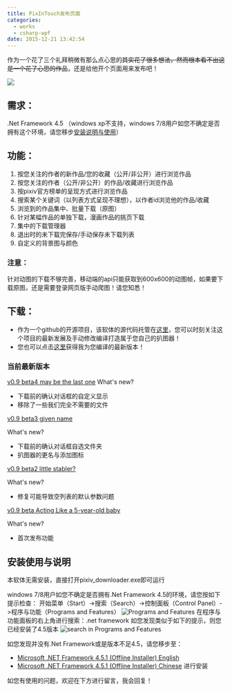```yaml
---
title: PixInTouch发布页面
categories:
  - works
  - csharp-wpf
date: 2015-12-21 13:42:54
---
```



作为一个花了三个礼拜稍微有那么点心思的~~其实花了很多想法，然而根本看不出这是一个花了心思的作品~~，还是给他开个页面用来发布吧！

<!-- more -->

![](https://ooo.0o0.ooo/2017/05/24/59252d9256e76.png)


## 需求：
.Net Framework 4.5
（windows xp不支持，windows 7/8用户如您不确定是否拥有这个环境，请您移步[安装说明与使用](#instruction)）

## 功能：
1. 按您关注的作者的新作品/您的收藏（公开/非公开）进行浏览作品
2. 按您关注的作者（公开/非公开）的作品/收藏进行浏览作品
3. 按pixiv官方榜单的呈现方式进行浏览作品
4. 搜索某个关键词（以列表方式呈现不理想），以作者id浏览他的作品/收藏
5. 浏览到的作品集中、批量下载（原图）
6. 针对某幅作品的单独下载，漫画作品的挑页下载
7. 集中的下载管理器
8. 退出时的未下载完保存/手动保存未下载列表
9. 自定义的背景图与颜色

### 注意：
针对动图的下载不够完善，移动端的api只能获取到600x600的动图帧，如果要下载原图，还是需要登录网页版手动爬图！请您知悉！

## 下载：
* 作为一个github的开源项目，该软体的源代码托管在[这里](https://github.com/xingoxu/pixivDownloader-WPF)，您可以时刻关注这个项目的最新发展及手动修改编译打造属于您自己的扒图器！
* 您也可以点击[这里](https://github.com/xingoxu/pixivDownloader-WPF/releases)获得我为您编译的最新版本！

### 当前最新版本
[v0.9 beta4 may be the last one](https://github.com/xingoxu/pixivDownloader-WPF/releases/tag/v0.9beta4)
What's new?
- 下载前的确认对话框的自定义显示
- 移除了一些我们完全不需要的文件
  
[v0.9 beta3 given name](https://github.com/xingoxu/pixivDownloader-WPF/releases/tag/v0.9beta3)

What's new?
- 下载前的确认对话框自选文件夹
- 扒图器的更名与添加图标

[v0.9 beta2 little stabler?](https://github.com/xingoxu/pixivDownloader-WPF/releases/tag/v0.9beta2)

What's new?
- 修复可能导致空列表的默认参数问题

[v0.9 beta Acting Like a 5-year-old baby](https://github.com/xingoxu/pixivDownloader-WPF/releases/tag/v0.9beta)

What's new?
- 首次发布功能

<span id="instruction"></span>

## 安装使用与说明

本软体无需安装，直接打开pixiv_downloader.exe即可运行

windows 7/8用户如您不确定是否拥有.Net Framework 4.5的环境，请您按如下提示检查：
开始菜单（Start）->搜索（Search）->控制面板（Control Panel）->程序与功能（Programs and Features）
![Programs and Features](https://ooo.0o0.ooo/2017/05/24/59254449639da.png)
在程序与功能面板的右上角进行搜索：.net framework
如您发现类似于如下的提示，则您已经安装了4.5版本
![search in Programs and Features](https://ooo.0o0.ooo/2017/05/24/59254461f29df.png)

如您发现并没有.Net Framework或是版本不足4.5，请您移步至：
- [Microsoft .NET Framework 4.5.1 (Offline Installer) English](https://www.microsoft.com/en-us/download/details.aspx?id=40779)
- [Microsoft .NET Framework 4.5.1 (Offline Installer) Chinese](https://www.microsoft.com/zh-cn/download/details.aspx?id=40779)
进行安装

如您有使用的问题，欢迎在下方进行留言，我会回复！

